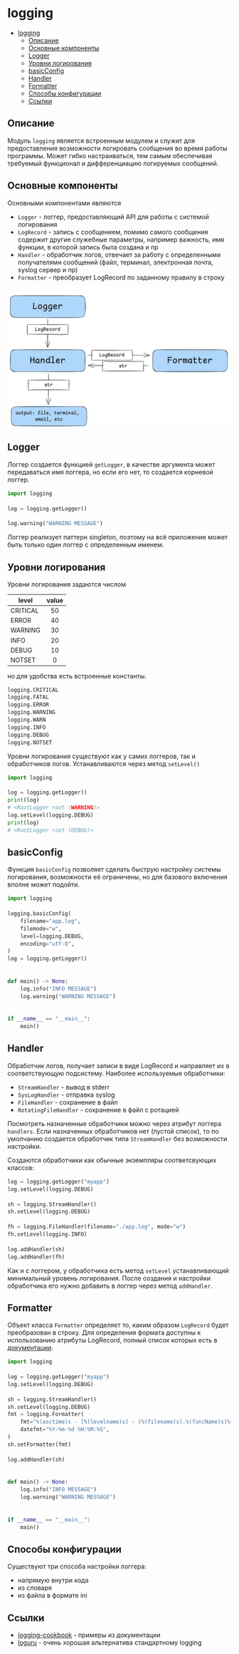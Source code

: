 # logging

- [logging](#logging)
  - [Описание](#описание)
  - [Основные компоненты](#основные-компоненты)
  - [Logger](#logger)
  - [Уровни логирования](#уровни-логирования)
  - [basicConfig](#basicconfig)
  - [Handler](#handler)
  - [Formatter](#formatter)
  - [Способы конфигурации](#способы-конфигурации)
  - [Ссылки](#ссылки)

## Описание

Модуль `logging` является встроенным модулем и служит для предоставления возможности логировать сообщения во время работы программы. Может гибко настраиваться, тем самым обеспечивая требуемый функционал и дифференциацию логируемых сообщений.

## Основные компоненты

Основными компонентами являются

- `Logger` - логгер, предоставляющий API для работы с системой логирования
- `LogRecord` - запись с сообщением, помимо самого сообщения содержит другие служебные параметры, например важность, имя функции, в которой запись была создана и пр
- `Handler` - обработчик логов, отвечает за работу с определенными получателями сообщений (файл, терминал, электронная почта, syslog сервер и пр)
- `Formatter` - преобразует LogRecord по заданному правилу в строку

<p align="center"><img src="img/components.png" width="500" alt=""></p>

## Logger

Логгер создается функцией `getLogger`, в качестве аргумента может передаваться имя логгера, но если его нет, то создается корневой логгер.

```python
import logging

log = logging.getLogger()

log.warning("WARNING MESSAGE")
```

Логгер реализует паттерн singleton, поэтому на всё приложение может быть только один логгер с определенным именем.

## Уровни логирования

Уровни логирования задаются числом

| level | value |
|--|:--:|
| CRITICAL | 50 |
| ERROR | 40 |
| WARNING | 30 |
| INFO | 20 |
| DEBUG | 10 |
| NOTSET | 0 |

но для удобства есть встроенные константы.

```python
logging.CRITICAL
logging.FATAL
logging.ERROR
logging.WARNING
logging.WARN
logging.INFO
logging.DEBUG
logging.NOTSET
```

Уровни логирования существуют как у самих логгеров, так и обработчиков логов. Устанавливаются через метод `setLevel()`

```python
import logging

log = logging.getLogger()
print(log)
# <RootLogger root (WARNING)>
log.setLevel(logging.DEBUG)
print(log)
# <RootLogger root (DEBUG)>
```

## basicConfig

Функция `basicConfig` позволяет сделать быструю настройку системы логирования, возможности её ограничены, но для базового включения вполне может подойти.

```python
import logging

logging.basicConfig(
    filename="app.log",
    filemode="w",
    level=logging.DEBUG,
    encoding="utf-8",
)
log = logging.getLogger()


def main() -> None:
    log.info("INFO MESSAGE")
    log.warning("WARNING MESSAGE")


if __name__ == "__main__":
    main()
```

## Handler

Обработчик логов, получает записи в виде LogRecord и направляет их в соответствующую подсистему. Наиболее используемые обработчики:

- `StreamHandler` - вывод в stderr
- `SysLogHandler` - отправка syslog
- `FileHandler` - сохранение в файл
- `RotatingFileHandler` - сохранение в файл с ротацией

Посмотреть назначенные обработчики можно через атрибут логгера `handlers`. Если назначенных обработчиков нет (пустой список), то по умолчанию создается обработчик типа `StreamHandler` без возможности настройки.

Создаются обработчики как обычные экземпляры соответсвующих классов:

```python
log = logging.getLogger("myapp")
log.setLevel(logging.DEBUG)

sh = logging.StreamHandler()
sh.setLevel(logging.DEBUG)

fh = logging.FileHandler(filename="./app.log", mode="w")
fh.setLevel(logging.INFO)

log.addHandler(sh)
log.addHandler(fh)
```

Как и с логгером, у обработчика есть метод `setLevel` устанавливающий минимальный уровень логирования. После создания и настройки обработчика его нужно добавить в логгер через метод `addHandler`.

## Formatter

Объект класса `Formatter` определяет то, каким образом `LogRecord` будет преобразован в строку. Для определения формата доступны к использованию атрибуты LogRecord, полный список которых есть в [документации](https://docs.python.org/3/library/logging.html#logrecord-attributes).

```python
import logging

log = logging.getLogger("myapp")
log.setLevel(logging.DEBUG)

sh = logging.StreamHandler()
sh.setLevel(logging.DEBUG)
fmt = logging.Formatter(
    fmt="%(asctime)s - [%(levelname)s] - (%(filename)s).%(funcName)s(%(lineno)d) - %(message)s",
    datefmt="%Y-%m-%d %H:%M:%S",
)
sh.setFormatter(fmt)

log.addHandler(sh)


def main() -> None:
    log.info("INFO MESSAGE")
    log.warning("WARNING MESSAGE")


if __name__ == "__main__":
    main()
```

## Способы конфигурации

Существуют три способа настройки логгера:

- напрямую внутри кода
- из словаря
- из файла в формате ini

## Ссылки

- [logging-cookbook](https://docs.python.org/3/howto/logging-cookbook.html) - примеры из документации
- [loguru](https://github.com/Delgan/loguru) - очень хорошая альтернатива стандартному logging